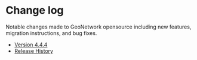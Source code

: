 # Change log

Notable changes made to GeoNetwork opensource including new features, migration instructions, and bug fixes.

-   [Version 4.4.4](version-4.4.4.md)
-   [Release History](history/index.md)
